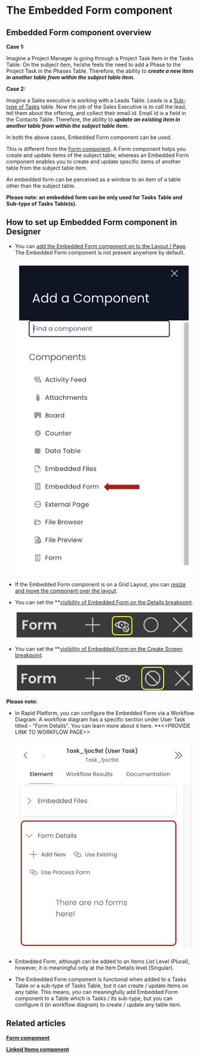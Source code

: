 # The Embedded Form component

## Embedded Form component overview

**Case 1:**

Imagine a Project Manager is going through a Project Task Item in the Tasks Table. On the subject item, he/she feels the need to add a Phase to the Project Task in the Phases Table. Therefore, the ability to ***create a new item in another table from within the subject table item.***

**Case 2:**

Imagine a Sales executive is working with a Leads Table. Leads is a [Sub-type of Tasks](</docs/Rapid/3-User Manual/glossary/glossary.md#inherit-tables> "Inherit Table / Sub-Type Of") table. Now the job of the Sales Executive is to call the lead, tell them about the offering, and collect their email id. Email id is a field in the Contacts Table. Therefore, the ability to ***update an existing item in another table from within the subject table item.***

In both the above cases, Embedded Form component can be used.

This is different from the [Form component](/docs/Rapid/4-Keyper%20Manual/2-Designer/2-Pages/3-Components/form/form.md "What is a Form Component on a Layout / Page?"). A Form component helps you create and update items of the subject table; whereas an Embedded Form component enables you to create and update specific items of another table from the subject table item.

An embedded form can be perceived as a window to an item of a table other than the subject table.

**Please note: an embedded form can be only used for Tasks Table and Sub-type of Tasks Table(s).**

## How to set up Embedded Form component in Designer

- You can [add the Embedded Form component on to the Layout / Page](/docs/Rapid/4-Keyper%20Manual/2-Designer/2-Pages/5-how-to-guides/how-to-add-a-component/how-to-add-a-component.md "How to add a component to a Layout / Page?"). The Embedded Form component is not present anywhere by default. 

    ![Components list](<Components list.png>)

- If the Embedded Form component is on a Grid Layout, you can [resize and move the component over the layout](/docs/Rapid/4-Keyper%20Manual/2-Designer/2-Pages/5-how-to-guides/how-to-arrange-a-component-on-a-grid/how-to-arrange-a-component-on-a-grid.md "How to arrange a component on Grid layout?").

- You can set the **[visibility of Embedded Form on the Details breakpoint](/docs/Rapid/4-Keyper%20Manual/2-Designer/2-Pages/5-how-to-guides/how-to-hide-components-on-breakpoints/how-to-hide-components-on-breakpoints.md "How to set a component to be visible / hidden on 'Item Details' and 'Create' breakpoints?").   

    ![Visibility toggle](<../Visiblity toggle.png>)
- You can set the **[visibility of Embedded Form on the Create Screen breakpoint](/docs/Rapid/4-Keyper%20Manual/2-Designer/2-Pages/5-how-to-guides/how-to-hide-components-on-breakpoints/how-to-hide-components-on-breakpoints.md "How to set a component to be visible / hidden on 'Item Details' and 'Create' breakpoints?"). 

    ![Display toggle](<../Display toggle.png>)

**Please note:**

- In Rapid Platform, you can configure the Embedded Form via a Workflow Diagram. A workflow diagram has a specific section under User Task titled - "Form Details". You can learn more about it here. **&lt;&lt;PROVIDE LINK TO WORKFLOW PAGE&gt;&gt; 

    ![Embedded form in workflow configuration](<Embedded form in workflow configuration.png>)

- Embedded Form, although can be added to an Items List Level (Plural), however, it is meaningful only at the Item Details level (Singular).

- The Embedded Form component is functional when added to a Tasks Table or a sub-type of Tasks Table, but it can create / update items on any table. This means, you can meaningfully add Embedded Form component to a Table which is Tasks / its sub-type, but you can configure it (in workflow diagram) to create / update any table item.

## Related articles

[**Form component**](/docs/Rapid/4-Keyper%20Manual/2-Designer/2-Pages/3-Components/form/form.md "What is a Form Component on a Layout / Page?")

[**Linked Items component**](/docs/Rapid/4-Keyper%20Manual/2-Designer/2-Pages/3-Components/linked-items/linked-items.md "What is a Linked Items component on a Layout / Page?")
